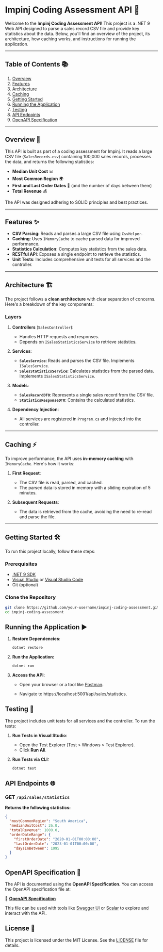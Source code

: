 ﻿# Impinj Coding Assessment API 🚀

Welcome to the **Impinj Coding Assessment API**! This project is a .NET 9 Web API designed to parse a sales record CSV file and provide key statistics about the data. Below, you'll find an overview of the project, its architecture, how caching works, and instructions for running the application.

---

## **Table of Contents** 📚
1. [Overview](#overview-)
2. [Features](#features-)
3. [Architecture](#architecture-)
4. [Caching](#caching-)
5. [Getting Started](#getting-started-)
6. [Running the Application](#running-the-application-)
7. [Testing](#testing-)
8. [API Endpoints](#api-endpoints-)
9. [OpenAPI Specification](#openapi-specification-)
---

## **Overview** 🌟
This API is built as part of a coding assessment for Impinj. It reads a large CSV file (`SalesRecords.csv`) containing 100,000 sales records, processes the data, and returns the following statistics:
- **Median Unit Cost** 📊
- **Most Common Region** 🌍
- **First and Last Order Dates** 📅 (and the number of days between them)
- **Total Revenue** 💰

The API was designed adhering to SOLID principles and best practices.

---

## **Features** ✨
- **CSV Parsing**: Reads and parses a large CSV file using `CsvHelper`.
- **Caching**: Uses `IMemoryCache` to cache parsed data for improved performance.
- **Statistics Calculation**: Computes key statistics from the sales data.
- **RESTful API**: Exposes a single endpoint to retrieve the statistics.
- **Unit Tests**: Includes comprehensive unit tests for all services and the controller.

---

## **Architecture** 🏗️
The project follows a **clean architecture** with clear separation of concerns. Here's a breakdown of the key components:

### **Layers**
1. **Controllers** (`SalesController`):
   - Handles HTTP requests and responses.
   - Depends on `ISalesStatisticsService` to retrieve statistics.

2. **Services**:
   - **`SalesService`**: Reads and parses the CSV file. Implements `ISalesService`.
   - **`SalesStatisticsService`**: Calculates statistics from the parsed data. Implements `ISalesStatisticsService`.

3. **Models**:
   - **`SalesRecordDTO`**: Represents a single sales record from the CSV file.
   - **`StatisticsResponseDTO`**: Contains the calculated statistics.

4. **Dependency Injection**:
   - All services are registered in `Program.cs` and injected into the controller.

---

## **Caching** ⚡
To improve performance, the API uses **in-memory caching** with `IMemoryCache`. Here's how it works:
1. **First Request**:
   - The CSV file is read, parsed, and cached.
   - The parsed data is stored in memory with a sliding expiration of 5 minutes.

2. **Subsequent Requests**:
   - The data is retrieved from the cache, avoiding the need to re-read and parse the file.

---

## **Getting Started** 🛠️
To run this project locally, follow these steps:

### **Prerequisites**
- [.NET 9 SDK](https://dotnet.microsoft.com/download/dotnet/9.0)
- [Visual Studio](https://visualstudio.microsoft.com/) or [Visual Studio Code](https://code.visualstudio.com/)
- Git (optional)

### **Clone the Repository**
```bash
git clone https://github.com/your-username/impinj-coding-assessment.git
cd impinj-coding-assessment
```

**Running the Application** ▶️
------------------------------

1. **Restore Dependencies:**
    ```bash
    dotnet restore
    ```
    
2.  **Run the Application:**
    ```bash
    dotnet run
    ```
    
3.  **Access the API**:
    
    *   Open your browser or a tool like [Postman](https://www.postman.com/).
        
    *   Navigate to https://localhost:5001/api/sales/statistics.
        

**Testing** 🧪
--------------

The project includes unit tests for all services and the controller. To run the tests:

1.  **Run Tests in Visual Studio**:
    *   Open the Test Explorer (Test > Windows > Test Explorer).
    *   Click **Run All**.
        
2.  **Run Tests via CLI:**
    ```bash
    dotnet test
    ```

**API Endpoints** 🌐
--------------------

### **GET ```/api/sales/statistics```**

**Returns the following statistics:**
```json
{
  "mostCommonRegion": "South America",
  "medianUnitCost": 26.0,
  "totalRevenue": 1000.0,
  "orderDateRange": {
    "firstOrderDate": "2020-01-01T00:00:00",
    "lastOrderDate": "2023-01-01T00:00:00",
    "daysInBetween": 1095
  }
}
```

**OpenAPI Specification** 📄
----------------------------

The API is documented using the **OpenAPI Specification**. You can access the OpenAPI specification file at:

🔗 [**OpenAPI Specification**](http://localhost:5001/openapi/v1.json)

This file can be used with tools like [Swagger UI](https://swagger.io/tools/swagger-ui/) or [Scalar](https://github.com/scalar/scalar) to explore and interact with the API.

**License** 📜
--------------

This project is licensed under the MIT License. See the [LICENSE](https://opensource.org/license/mit) file for details.
